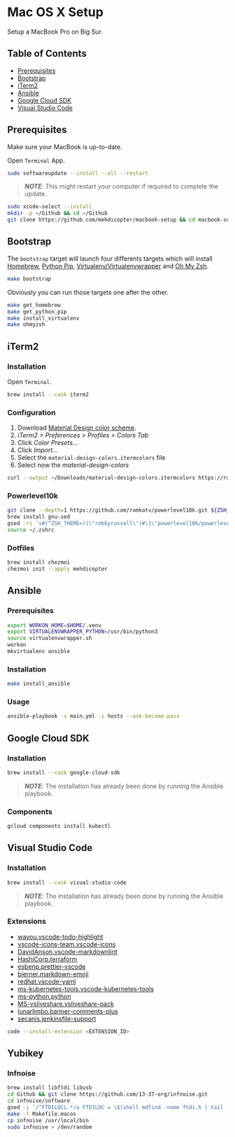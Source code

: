 # Mac OS X Setup

Setup a MacBook Pro on Big Sur.

## Table of Contents

- [Prerequisites](#prerequisites)
- [Bootstrap](#bootstrap)
- [iTerm2](#iterm2)
- [Ansible](#ansible)
- [Google Cloud SDK](#google-cloud-sdk)
- [Visual Studio Code](#visual-studio-code)

## Prerequisites

Make sure your MacBook is up-to-date.

Open `Terminal` App.

```sh
sudo softwareupdate --install --all --restart
```

> **_NOTE_**: This might restart your computer if required to complete the update.

```sh
sudo xcode-select --install
mkdir -p ~/Github && cd ~/Github
git clone https://github.com/mehdicopter/macbook-setup && cd macbook-setup
```

## Bootstrap

The `bootstrap` target will launch four differents targets which will install [Homebrew](<https://brew.sh/>), [Python Pip](<https://pypi.org/project/pip/>), [Virtualenv/Virtualenvwrapper](<https://virtualenvwrapper.readthedocs.io/en/latest/>) and [Oh My Zsh](<https://ohmyz.sh/>).

```sh
make bootstrap
```

Obviously you can run those targets one after the other.

```sh
make get_homebrew
make get_python_pip
make install_virtualenv
make ohmyzsh
```

## iTerm2

### Installation

Open `Terminal`.

```sh
brew install --cask iterm2
```

### Configuration

1. Download [Material Design color scheme](<https://raw.githubusercontent.com/MartinSeeler/iterm2-material-design/master/material-design-colors.itermcolors>).
2. _iTerm2 > Preferences > Profiles > Colors Tab_
3. Click _Color Presets..._
4. Click _Import..._
5. Select the `material-design-colors.itermcolors` file
6. Select now the _material-design-colors_

```sh
curl --output ~/Downloads/material-design-colors.itermcolors https://raw.githubusercontent.com/MartinSeeler/iterm2-material-design/master/material-design-colors.itermcolors
```

### Powerlevel10k

```sh
git clone --depth=1 https://github.com/romkatv/powerlevel10k.git ${ZSH_CUSTOM:-$HOME/.oh-my-zsh/custom}/themes/powerlevel10k
brew install gnu-sed
gsed -ri 's#(^ZSH_THEME=)(\"robbyrussell\")#\1\"powerlevel10k/powerlevel10k\"#g' ~/.zshrc
source ~/.zshrc
```

### Dotfiles

```sh
brew install chezmoi
chezmoi init --apply mehdicopter
```

## Ansible

### Prerequisites

```sh
export WORKON_HOME=$HOME/.venv
export VIRTUALENVWRAPPER_PYTHON=/usr/bin/python3
source virtualenvwrapper.sh
workon
mkvirtualenv ansible
```

### Installation

```sh
make install_ansible
```

### Usage

```sh
ansible-playbook -v main.yml -i hosts --ask-become-pass
```

## Google Cloud SDK

### Installation

```sh
brew install --cask google-cloud-sdk
```

> **_NOTE_**: The installation has already been done by running the Ansible playbook.

### Components

```sh
gcloud components install kubectl
```

## Visual Studio Code

### Installation

```sh
brew install --cask visual-studio-code
```

> **_NOTE_**: The installation has already been done by running the Ansible playbook.

### Extensions

- [wayou.vscode-todo-highlight](<https://marketplace.visualstudio.com/items?itemName=wayou.vscode-todo-highlight>)
- [vscode-icons-team.vscode-icons](<https://marketplace.visualstudio.com/items?itemName=vscode-icons-team.vscode-icons>)
- [DavidAnson.vscode-markdownlint](<https://marketplace.visualstudio.com/items?itemName=DavidAnson.vscode-markdownlint>)
- [HashiCorp.terraform](<https://marketplace.visualstudio.com/items?itemName=HashiCorp.terraform>)
- [esbenp.prettier-vscode](<https://marketplace.visualstudio.com/items?itemName=esbenp.prettier-vscode>)
- [bierner.markdown-emoji](<https://marketplace.visualstudio.com/items?itemName=bierner.markdown-emoji>)
- [redhat.vscode-yaml](<https://marketplace.visualstudio.com/items?itemName=redhat.vscode-yaml>)
- [ms-kubernetes-tools.vscode-kubernetes-tools](<https://marketplace.visualstudio.com/items?itemName=ms-kubernetes-tools.vscode-kubernetes-tools>)
- [ms-python.python](<https://marketplace.visualstudio.com/items?itemName=ms-python.python>)
- [MS-vsliveshare.vsliveshare-pack](<https://marketplace.visualstudio.com/items?itemName=MS-vsliveshare.vsliveshare-pack>)
- [lunarlimbo.banner-comments-plus](<https://marketplace.visualstudio.com/items?itemName=lunarlimbo.banner-comments-plus>)
- [secanis.jenkinsfile-support](<https://marketplace.visualstudio.com/items?itemName=secanis.jenkinsfile-support>)

```sh
code --install-extension <EXTENSION_ID>
```

## Yubikey

### Infnoise

```sh
brew install libftdi libusb
cd Github && git clone https://github.com/13-37-org/infnoise.git
cd infnoise/software
gsed -i '/^FTDILOCL.*/a FTDILOC = \$(shell mdfind -name ftdi.h | tail -n 1)' Makefile.macos
make -f Makefile.macos
cp infnoise /usr/local/bin
sudo infnoise > /dev/random
```
